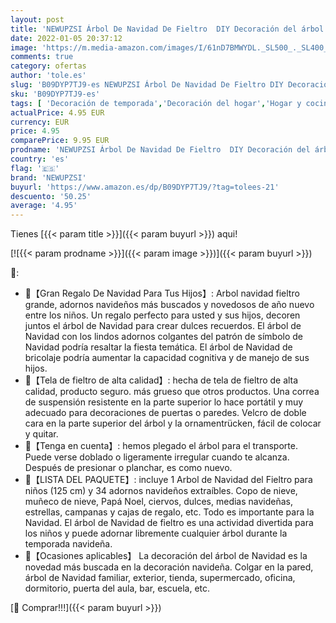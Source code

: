 ```yaml
---
layout: post
title: 'NEWUPZSI Árbol De Navidad De Fieltro  DIY Decoración del árbol de Navidad  los Ornamentos Desmontables 34pcs  Decoración de la Pared de la Puerta del hogar Niños  decoración navideña'
date: 2022-01-05 20:37:12
image: 'https://m.media-amazon.com/images/I/61nD7BMWYDL._SL500_._SL400_.jpg'
comments: true
category: ofertas
author: 'tole.es'
slug: 'B09DYP7TJ9-es NEWUPZSI Árbol De Navidad De Fieltro DIY Decoración del...'
sku: 'B09DYP7TJ9-es'
tags: [ 'Decoración de temporada','Decoración del hogar','Hogar y cocina','navidad','newupzsi','Árboles de navidad', ]
actualPrice: 4.95 EUR
currency: EUR
price: 4.95
comparePrice: 9.95 EUR
prodname: 'NEWUPZSI Árbol De Navidad De Fieltro  DIY Decoración del árbol de Navidad  los Ornamentos Desmontables 34pcs  Decoración de la Pared de la Puerta del hogar Niños  decoración navideña'
country: 'es'
flag: '🇪🇸'
brand: 'NEWUPZSI'
buyurl: 'https://www.amazon.es/dp/B09DYP7TJ9/?tag=tolees-21'
descuento: '50.25'
average: '4.95'
---
```


Tienes [{{< param title >}}]({{< param buyurl >}}) aqui!

[![{{< param prodname >}}]({{< param image >}})]({{< param buyurl >}})

🔎:

- 🎄【Gran Regalo De Navidad Para Tus Hijos】: Arbol navidad fieltro grande, adornos navideños más buscados y novedosos de año nuevo entre los niños. Un regalo perfecto para usted y sus hijos, decoren juntos el árbol de Navidad para crear dulces recuerdos. El árbol de Navidad con los lindos adornos colgantes del patrón de símbolo de Navidad podría resaltar la fiesta temática. El árbol de Navidad de bricolaje podría aumentar la capacidad cognitiva y de manejo de sus hijos.
- 🎄【Tela de fieltro de alta calidad】: hecha de tela de fieltro de alta calidad, producto seguro. más grueso que otros productos. Una correa de suspensión resistente en la parte superior lo hace portátil y muy adecuado para decoraciones de puertas o paredes. Velcro de doble cara en la parte superior del árbol y la ornamentrücken, fácil de colocar y quitar.
- 🎄【Tenga en cuenta】: hemos plegado el árbol para el transporte. Puede verse doblado o ligeramente irregular cuando te alcanza. Después de presionar o planchar, es como nuevo.
- 🎄【LISTA DEL PAQUETE】: incluye 1 Arbol de Navidad del Fieltro para niños (125 cm) y 34 adornos navideños extraíbles. Copo de nieve, muñeco de nieve, Papá Noel, ciervos, dulces, medias navideñas, estrellas, campanas y cajas de regalo, etc. Todo es importante para la Navidad. El árbol de Navidad de fieltro es una actividad divertida para los niños y puede adornar libremente cualquier árbol durante la temporada navideña.
- 🎄【Ocasiones aplicables】 La decoración del árbol de Navidad es la novedad más buscada en la decoración navideña. Colgar en la pared, árbol de Navidad familiar, exterior, tienda, supermercado, oficina, dormitorio, puerta del aula, bar, escuela, etc.

[🛒 Comprar!!!]({{< param buyurl >}})
